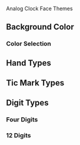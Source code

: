 Analog Clock Face Themes

## Background Color

### Color Selection

## Hand Types

## Tic Mark Types

## Digit Types

### Four Digits

### 12 Digits